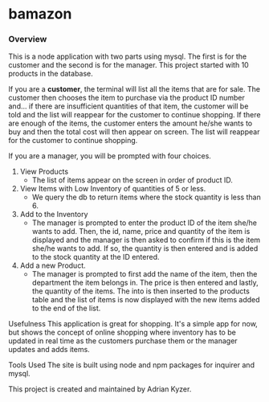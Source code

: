 # bamazon

### Overview
This is a node application with two parts using mysql. The first is for the customer and the second is for the manager. This project started with 10 products in the database.

If you are a <strong>customer</strong>, the terminal will list all the items that are for sale.  The customer then chooses the item to purchase via the product ID number and... if there are insufficient quantities of that item, the customer will be told and the list will reappear for the customer to continue shopping.  If there are enough of the items, the  customer enters the amount he/she wants to buy and then the total cost will then appear on screen.  The list will reappear for the customer to continue shopping.

If you are a manager, you will be prompted with four choices.
  1. View Products
      - The list of items appear on the screen in order of product ID.
  2. View Items with Low Inventory of quantities of 5 or less.
      - We query the db to return items where the stock quantity is less than 6.
  3. Add to the Inventory
      - The manager is prompted to enter the product ID of the item she/he wants to add.  Then, the id, name, price and     quantity of the item is displayed and the manager is then asked to confirm if this is the item she/he wants to add.  If so, the quantity is then entered and is added to the stock quantity at the ID entered.
  4. Add a new Product.
      - The manager is prompted to first add the name of the item, then the department the item belongs in.  The price is then entered and lastly, the quantity of the items.  The into is then inserted to the products table and the list of items is now displayed with the new items added to the end of the list.
  
Usefulness
This application is great for shopping.  It's a simple app for now, but shows the concept of online shopping where inventory has to be updated in real time as the customers purchase them or the manager updates and adds items.

Tools Used
The site is built using node and npm packages for inquirer and mysql.

This project is created and maintained by Adrian Kyzer.
